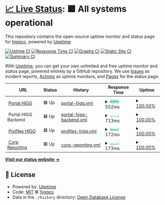 # [📈 Live Status](https://status.higg.com): <!--live status--> **🟩 All systems operational**

This repository contains the open-source uptime monitor and status page for [higgco](https://status.higg.com), powered by [Upptime](https://github.com/upptime/upptime).

[![Uptime CI](https://github.com/higgco/higg-status/workflows/Uptime%20CI/badge.svg)](https://github.com/higgco/higg-status/actions?query=workflow%3A%22Uptime+CI%22)
[![Response Time CI](https://github.com/higgco/higg-status/workflows/Response%20Time%20CI/badge.svg)](https://github.com/higgco/higg-status/actions?query=workflow%3A%22Response+Time+CI%22)
[![Graphs CI](https://github.com/higgco/higg-status/workflows/Graphs%20CI/badge.svg)](https://github.com/higgco/higg-status/actions?query=workflow%3A%22Graphs+CI%22)
[![Static Site CI](https://github.com/higgco/higg-status/workflows/Static%20Site%20CI/badge.svg)](https://github.com/higgco/higg-status/actions?query=workflow%3A%22Static+Site+CI%22)
[![Summary CI](https://github.com/higgco/higg-status/workflows/Summary%20CI/badge.svg)](https://github.com/higgco/higg-status/actions?query=workflow%3A%22Summary+CI%22)

With [Upptime](https://upptime.js.org), you can get your own unlimited and free uptime monitor and status page, powered entirely by a GitHub repository. We use [Issues](https://github.com/higgco/higg-status/issues) as incident reports, [Actions](https://github.com/higgco/higg-status/actions) as uptime monitors, and [Pages](https://status.higg.com) for the status page.

<!--start: status pages-->
<!-- This summary is generated by Upptime (https://github.com/upptime/upptime) -->
<!-- Do not edit this manually, your changes will be overwritten -->
<!-- prettier-ignore -->
| URL | Status | History | Response Time | Uptime |
| --- | ------ | ------- | ------------- | ------ |
| <img alt="" src="https://icons.duckduckgo.com/ip3/portal.higg.org.ico" height="13"> [Portal HIGG](https://portal.higg.org) | 🟩 Up | [portal-higg.yml](https://github.com/higgco/higg-status/commits/HEAD/history/portal-higg.yml) | <details><summary><img alt="Response time graph" src="./graphs/portal-higg/response-time-week.png" height="20"> 552ms</summary><br><a href="https://status.higg.com/history/portal-higg"><img alt="Response time 488" src="https://img.shields.io/endpoint?url=https%3A%2F%2Fraw.githubusercontent.com%2Fhiggco%2Fhigg-status%2FHEAD%2Fapi%2Fportal-higg%2Fresponse-time.json"></a><br><a href="https://status.higg.com/history/portal-higg"><img alt="24-hour response time 528" src="https://img.shields.io/endpoint?url=https%3A%2F%2Fraw.githubusercontent.com%2Fhiggco%2Fhigg-status%2FHEAD%2Fapi%2Fportal-higg%2Fresponse-time-day.json"></a><br><a href="https://status.higg.com/history/portal-higg"><img alt="7-day response time 552" src="https://img.shields.io/endpoint?url=https%3A%2F%2Fraw.githubusercontent.com%2Fhiggco%2Fhigg-status%2FHEAD%2Fapi%2Fportal-higg%2Fresponse-time-week.json"></a><br><a href="https://status.higg.com/history/portal-higg"><img alt="30-day response time 549" src="https://img.shields.io/endpoint?url=https%3A%2F%2Fraw.githubusercontent.com%2Fhiggco%2Fhigg-status%2FHEAD%2Fapi%2Fportal-higg%2Fresponse-time-month.json"></a><br><a href="https://status.higg.com/history/portal-higg"><img alt="1-year response time 488" src="https://img.shields.io/endpoint?url=https%3A%2F%2Fraw.githubusercontent.com%2Fhiggco%2Fhigg-status%2FHEAD%2Fapi%2Fportal-higg%2Fresponse-time-year.json"></a></details> | <details><summary><a href="https://status.higg.com/history/portal-higg">100.00%</a></summary><a href="https://status.higg.com/history/portal-higg"><img alt="All-time uptime 100.00%" src="https://img.shields.io/endpoint?url=https%3A%2F%2Fraw.githubusercontent.com%2Fhiggco%2Fhigg-status%2FHEAD%2Fapi%2Fportal-higg%2Fuptime.json"></a><br><a href="https://status.higg.com/history/portal-higg"><img alt="24-hour uptime 100.00%" src="https://img.shields.io/endpoint?url=https%3A%2F%2Fraw.githubusercontent.com%2Fhiggco%2Fhigg-status%2FHEAD%2Fapi%2Fportal-higg%2Fuptime-day.json"></a><br><a href="https://status.higg.com/history/portal-higg"><img alt="7-day uptime 100.00%" src="https://img.shields.io/endpoint?url=https%3A%2F%2Fraw.githubusercontent.com%2Fhiggco%2Fhigg-status%2FHEAD%2Fapi%2Fportal-higg%2Fuptime-week.json"></a><br><a href="https://status.higg.com/history/portal-higg"><img alt="30-day uptime 100.00%" src="https://img.shields.io/endpoint?url=https%3A%2F%2Fraw.githubusercontent.com%2Fhiggco%2Fhigg-status%2FHEAD%2Fapi%2Fportal-higg%2Fuptime-month.json"></a><br><a href="https://status.higg.com/history/portal-higg"><img alt="1-year uptime 100.00%" src="https://img.shields.io/endpoint?url=https%3A%2F%2Fraw.githubusercontent.com%2Fhiggco%2Fhigg-status%2FHEAD%2Fapi%2Fportal-higg%2Fuptime-year.json"></a></details>
| <img alt="" src="https://icons.duckduckgo.com/ip3/null.ico" height="13"> Portal HIGG Backend | 🟩 Up | [portal-higg-backend.yml](https://github.com/higgco/higg-status/commits/HEAD/history/portal-higg-backend.yml) | <details><summary><img alt="Response time graph" src="./graphs/portal-higg-backend/response-time-week.png" height="20"> 713ms</summary><br><a href="https://status.higg.com/history/portal-higg-backend"><img alt="Response time 449" src="https://img.shields.io/endpoint?url=https%3A%2F%2Fraw.githubusercontent.com%2Fhiggco%2Fhigg-status%2FHEAD%2Fapi%2Fportal-higg-backend%2Fresponse-time.json"></a><br><a href="https://status.higg.com/history/portal-higg-backend"><img alt="24-hour response time 1022" src="https://img.shields.io/endpoint?url=https%3A%2F%2Fraw.githubusercontent.com%2Fhiggco%2Fhigg-status%2FHEAD%2Fapi%2Fportal-higg-backend%2Fresponse-time-day.json"></a><br><a href="https://status.higg.com/history/portal-higg-backend"><img alt="7-day response time 713" src="https://img.shields.io/endpoint?url=https%3A%2F%2Fraw.githubusercontent.com%2Fhiggco%2Fhigg-status%2FHEAD%2Fapi%2Fportal-higg-backend%2Fresponse-time-week.json"></a><br><a href="https://status.higg.com/history/portal-higg-backend"><img alt="30-day response time 623" src="https://img.shields.io/endpoint?url=https%3A%2F%2Fraw.githubusercontent.com%2Fhiggco%2Fhigg-status%2FHEAD%2Fapi%2Fportal-higg-backend%2Fresponse-time-month.json"></a><br><a href="https://status.higg.com/history/portal-higg-backend"><img alt="1-year response time 449" src="https://img.shields.io/endpoint?url=https%3A%2F%2Fraw.githubusercontent.com%2Fhiggco%2Fhigg-status%2FHEAD%2Fapi%2Fportal-higg-backend%2Fresponse-time-year.json"></a></details> | <details><summary><a href="https://status.higg.com/history/portal-higg-backend">100.00%</a></summary><a href="https://status.higg.com/history/portal-higg-backend"><img alt="All-time uptime 100.00%" src="https://img.shields.io/endpoint?url=https%3A%2F%2Fraw.githubusercontent.com%2Fhiggco%2Fhigg-status%2FHEAD%2Fapi%2Fportal-higg-backend%2Fuptime.json"></a><br><a href="https://status.higg.com/history/portal-higg-backend"><img alt="24-hour uptime 100.00%" src="https://img.shields.io/endpoint?url=https%3A%2F%2Fraw.githubusercontent.com%2Fhiggco%2Fhigg-status%2FHEAD%2Fapi%2Fportal-higg-backend%2Fuptime-day.json"></a><br><a href="https://status.higg.com/history/portal-higg-backend"><img alt="7-day uptime 100.00%" src="https://img.shields.io/endpoint?url=https%3A%2F%2Fraw.githubusercontent.com%2Fhiggco%2Fhigg-status%2FHEAD%2Fapi%2Fportal-higg-backend%2Fuptime-week.json"></a><br><a href="https://status.higg.com/history/portal-higg-backend"><img alt="30-day uptime 100.00%" src="https://img.shields.io/endpoint?url=https%3A%2F%2Fraw.githubusercontent.com%2Fhiggco%2Fhigg-status%2FHEAD%2Fapi%2Fportal-higg-backend%2Fuptime-month.json"></a><br><a href="https://status.higg.com/history/portal-higg-backend"><img alt="1-year uptime 100.00%" src="https://img.shields.io/endpoint?url=https%3A%2F%2Fraw.githubusercontent.com%2Fhiggco%2Fhigg-status%2FHEAD%2Fapi%2Fportal-higg-backend%2Fuptime-year.json"></a></details>
| <img alt="" src="https://icons.duckduckgo.com/ip3/profiles.higg.com.ico" height="13"> [Profiles HIGG](https://profiles.higg.com) | 🟩 Up | [profiles-higg.yml](https://github.com/higgco/higg-status/commits/HEAD/history/profiles-higg.yml) | <details><summary><img alt="Response time graph" src="./graphs/profiles-higg/response-time-week.png" height="20"> 172ms</summary><br><a href="https://status.higg.com/history/profiles-higg"><img alt="Response time 192" src="https://img.shields.io/endpoint?url=https%3A%2F%2Fraw.githubusercontent.com%2Fhiggco%2Fhigg-status%2FHEAD%2Fapi%2Fprofiles-higg%2Fresponse-time.json"></a><br><a href="https://status.higg.com/history/profiles-higg"><img alt="24-hour response time 210" src="https://img.shields.io/endpoint?url=https%3A%2F%2Fraw.githubusercontent.com%2Fhiggco%2Fhigg-status%2FHEAD%2Fapi%2Fprofiles-higg%2Fresponse-time-day.json"></a><br><a href="https://status.higg.com/history/profiles-higg"><img alt="7-day response time 172" src="https://img.shields.io/endpoint?url=https%3A%2F%2Fraw.githubusercontent.com%2Fhiggco%2Fhigg-status%2FHEAD%2Fapi%2Fprofiles-higg%2Fresponse-time-week.json"></a><br><a href="https://status.higg.com/history/profiles-higg"><img alt="30-day response time 171" src="https://img.shields.io/endpoint?url=https%3A%2F%2Fraw.githubusercontent.com%2Fhiggco%2Fhigg-status%2FHEAD%2Fapi%2Fprofiles-higg%2Fresponse-time-month.json"></a><br><a href="https://status.higg.com/history/profiles-higg"><img alt="1-year response time 192" src="https://img.shields.io/endpoint?url=https%3A%2F%2Fraw.githubusercontent.com%2Fhiggco%2Fhigg-status%2FHEAD%2Fapi%2Fprofiles-higg%2Fresponse-time-year.json"></a></details> | <details><summary><a href="https://status.higg.com/history/profiles-higg">100.00%</a></summary><a href="https://status.higg.com/history/profiles-higg"><img alt="All-time uptime 100.00%" src="https://img.shields.io/endpoint?url=https%3A%2F%2Fraw.githubusercontent.com%2Fhiggco%2Fhigg-status%2FHEAD%2Fapi%2Fprofiles-higg%2Fuptime.json"></a><br><a href="https://status.higg.com/history/profiles-higg"><img alt="24-hour uptime 100.00%" src="https://img.shields.io/endpoint?url=https%3A%2F%2Fraw.githubusercontent.com%2Fhiggco%2Fhigg-status%2FHEAD%2Fapi%2Fprofiles-higg%2Fuptime-day.json"></a><br><a href="https://status.higg.com/history/profiles-higg"><img alt="7-day uptime 100.00%" src="https://img.shields.io/endpoint?url=https%3A%2F%2Fraw.githubusercontent.com%2Fhiggco%2Fhigg-status%2FHEAD%2Fapi%2Fprofiles-higg%2Fuptime-week.json"></a><br><a href="https://status.higg.com/history/profiles-higg"><img alt="30-day uptime 100.00%" src="https://img.shields.io/endpoint?url=https%3A%2F%2Fraw.githubusercontent.com%2Fhiggco%2Fhigg-status%2FHEAD%2Fapi%2Fprofiles-higg%2Fuptime-month.json"></a><br><a href="https://status.higg.com/history/profiles-higg"><img alt="1-year uptime 100.00%" src="https://img.shields.io/endpoint?url=https%3A%2F%2Fraw.githubusercontent.com%2Fhiggco%2Fhigg-status%2FHEAD%2Fapi%2Fprofiles-higg%2Fuptime-year.json"></a></details>
| <img alt="" src="https://icons.duckduckgo.com/ip3/corpreporting.higg.com.ico" height="13"> [Corp Reporting](https://corpreporting.higg.com) | 🟩 Up | [corp-reporting.yml](https://github.com/higgco/higg-status/commits/HEAD/history/corp-reporting.yml) | <details><summary><img alt="Response time graph" src="./graphs/corp-reporting/response-time-week.png" height="20"> 173ms</summary><br><a href="https://status.higg.com/history/corp-reporting"><img alt="Response time 173" src="https://img.shields.io/endpoint?url=https%3A%2F%2Fraw.githubusercontent.com%2Fhiggco%2Fhigg-status%2FHEAD%2Fapi%2Fcorp-reporting%2Fresponse-time.json"></a><br><a href="https://status.higg.com/history/corp-reporting"><img alt="24-hour response time 166" src="https://img.shields.io/endpoint?url=https%3A%2F%2Fraw.githubusercontent.com%2Fhiggco%2Fhigg-status%2FHEAD%2Fapi%2Fcorp-reporting%2Fresponse-time-day.json"></a><br><a href="https://status.higg.com/history/corp-reporting"><img alt="7-day response time 173" src="https://img.shields.io/endpoint?url=https%3A%2F%2Fraw.githubusercontent.com%2Fhiggco%2Fhigg-status%2FHEAD%2Fapi%2Fcorp-reporting%2Fresponse-time-week.json"></a><br><a href="https://status.higg.com/history/corp-reporting"><img alt="30-day response time 156" src="https://img.shields.io/endpoint?url=https%3A%2F%2Fraw.githubusercontent.com%2Fhiggco%2Fhigg-status%2FHEAD%2Fapi%2Fcorp-reporting%2Fresponse-time-month.json"></a><br><a href="https://status.higg.com/history/corp-reporting"><img alt="1-year response time 173" src="https://img.shields.io/endpoint?url=https%3A%2F%2Fraw.githubusercontent.com%2Fhiggco%2Fhigg-status%2FHEAD%2Fapi%2Fcorp-reporting%2Fresponse-time-year.json"></a></details> | <details><summary><a href="https://status.higg.com/history/corp-reporting">100.00%</a></summary><a href="https://status.higg.com/history/corp-reporting"><img alt="All-time uptime 100.00%" src="https://img.shields.io/endpoint?url=https%3A%2F%2Fraw.githubusercontent.com%2Fhiggco%2Fhigg-status%2FHEAD%2Fapi%2Fcorp-reporting%2Fuptime.json"></a><br><a href="https://status.higg.com/history/corp-reporting"><img alt="24-hour uptime 100.00%" src="https://img.shields.io/endpoint?url=https%3A%2F%2Fraw.githubusercontent.com%2Fhiggco%2Fhigg-status%2FHEAD%2Fapi%2Fcorp-reporting%2Fuptime-day.json"></a><br><a href="https://status.higg.com/history/corp-reporting"><img alt="7-day uptime 100.00%" src="https://img.shields.io/endpoint?url=https%3A%2F%2Fraw.githubusercontent.com%2Fhiggco%2Fhigg-status%2FHEAD%2Fapi%2Fcorp-reporting%2Fuptime-week.json"></a><br><a href="https://status.higg.com/history/corp-reporting"><img alt="30-day uptime 100.00%" src="https://img.shields.io/endpoint?url=https%3A%2F%2Fraw.githubusercontent.com%2Fhiggco%2Fhigg-status%2FHEAD%2Fapi%2Fcorp-reporting%2Fuptime-month.json"></a><br><a href="https://status.higg.com/history/corp-reporting"><img alt="1-year uptime 100.00%" src="https://img.shields.io/endpoint?url=https%3A%2F%2Fraw.githubusercontent.com%2Fhiggco%2Fhigg-status%2FHEAD%2Fapi%2Fcorp-reporting%2Fuptime-year.json"></a></details>

<!--end: status pages-->

[**Visit our status website →**](https://status.higg.com)

## 📄 License

- Powered by: [Upptime](https://github.com/upptime/upptime)
- Code: [MIT](./LICENSE) © [higgco](https://status.higg.com)
- Data in the `./history` directory: [Open Database License](https://opendatacommons.org/licenses/odbl/1-0/)
